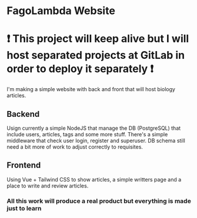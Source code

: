 # FagoLambda Website

# :heavy_exclamation_mark: This project will keep alive but I will host separated projects at GitLab in order to deploy it separately :heavy_exclamation_mark:

I'm making a simple website with back and front that will host biology articles.

## Backend
Usign currently a simple NodeJS that manage the DB (PostgreSQL) that include users, articles, tags and some more stuff.
There's a simple middleware that check user login, register and superuser.
DB schema still need a bit more of work to adjust correctly to requisites.

## Frontend 
Using Vue + Tailwind CSS to show articles, a simple writters page and a place to write and review articles.


### All this work will produce a real product but everything is made just to learn
